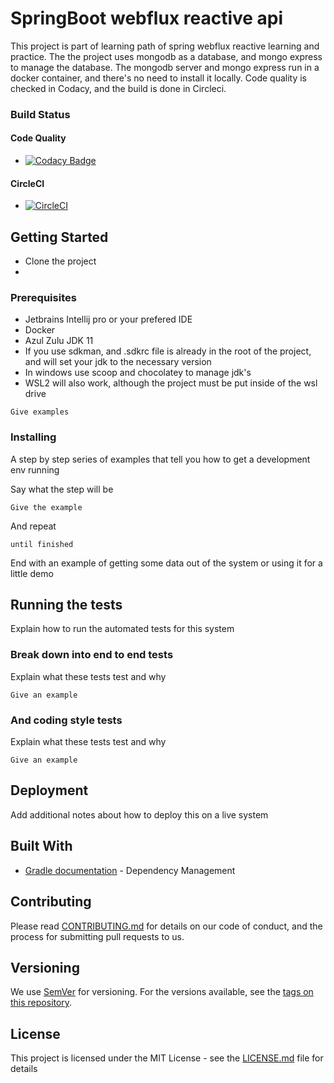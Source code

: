 # SpringBoot webflux reactive api

This project is part of learning path of spring webflux reactive learning and practice.
The the project uses mongodb as a database, and mongo express to manage the database. 
The mongodb server and mongo express run in a docker container, and there's no need to install it locally. 
Code quality is checked in Codacy, and the build is done in Circleci.

### Build Status

#### Code Quality
* [![Codacy Badge](https://app.codacy.com/project/badge/Grade/26f35b5783fd483ca4a648f3ba0ce597)](https://www.codacy.com/gh/josousa82/spring5-webflux-rest/dashboard?utm_source=github.com&amp;utm_medium=referral&amp;utm_content=josousa82/spring5-webflux-rest&amp;utm_campaign=Badge_Grade)

#### CircleCI
* [![CircleCI](https://circleci.com/gh/josousa82/spring5-webflux-rest/tree/master.svg?style=svg)](https://circleci.com/gh/josousa82/spring5-webflux-rest/tree/master)


## Getting Started

- Clone the project
- 

### Prerequisites

- Jetbrains Intellij pro or your prefered IDE
- Docker
- Azul Zulu JDK 11
- If you use sdkman, and .sdkrc file is already in the root of the project, and will set your jdk to the necessary version
- In windows use scoop and chocolatey to manage jdk's
- WSL2 will also work, although the project must be put inside of the wsl drive

```
Give examples
```

### Installing

A step by step series of examples that tell you how to get a development env running

Say what the step will be

```
Give the example
```

And repeat

```
until finished
```

End with an example of getting some data out of the system or using it for a little demo

## Running the tests

Explain how to run the automated tests for this system

### Break down into end to end tests

Explain what these tests test and why

```
Give an example
```

### And coding style tests

Explain what these tests test and why

```
Give an example
```

## Deployment

Add additional notes about how to deploy this on a live system

## Built With

* [Gradle documentation](https://docs.gradle.org) - Dependency Management


## Contributing

Please read [CONTRIBUTING.md](CONTRIBUTING.md) for details on our code of conduct, and the process for submitting pull requests to us.

## Versioning

We use [SemVer](http://semver.org/) for versioning. For the versions available, see the [tags on this repository](https://github.com/your/project/tags).

## License

This project is licensed under the MIT License - see the [LICENSE.md](LICENSE) file for details
